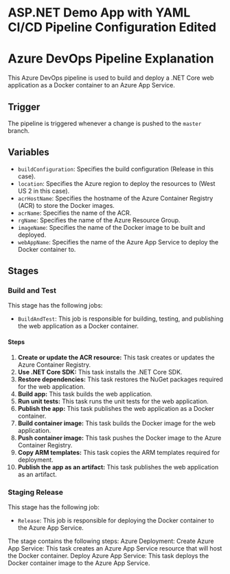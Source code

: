 # ASP.NET Demo App with YAML CI/CD Pipeline Configuration Edited

# Azure DevOps Pipeline Explanation

This Azure DevOps pipeline is used to build and deploy a .NET Core web application as a Docker container to an Azure App Service.

## Trigger

The pipeline is triggered whenever a change is pushed to the `master` branch.

## Variables

- `buildConfiguration`: Specifies the build configuration (Release in this case).
- `location`: Specifies the Azure region to deploy the resources to (West US 2 in this case).
- `acrHostName`: Specifies the hostname of the Azure Container Registry (ACR) to store the Docker images.
- `acrName`: Specifies the name of the ACR.
- `rgName`: Specifies the name of the Azure Resource Group.
- `imageName`: Specifies the name of the Docker image to be built and deployed.
- `webAppName`: Specifies the name of the Azure App Service to deploy the Docker container to.

## Stages

### Build and Test

This stage has the following jobs:

- `BuildAndTest`: This job is responsible for building, testing, and publishing the web application as a Docker container.

#### Steps

1. **Create or update the ACR resource:** This task creates or updates the Azure Container Registry.
2. **Use .NET Core SDK:** This task installs the .NET Core SDK.
3. **Restore dependencies:** This task restores the NuGet packages required for the web application.
4. **Build app:** This task builds the web application.
5. **Run unit tests:** This task runs the unit tests for the web application.
6. **Publish the app:** This task publishes the web application as a Docker container.
7. **Build container image:** This task builds the Docker image for the web application.
8. **Push container image:** This task pushes the Docker image to the Azure Container Registry.
9. **Copy ARM templates:** This task copies the ARM templates required for deployment.
10. **Publish the app as an artifact:** This task publishes the web application as an artifact.

### Staging Release

This stage has the following job:

- `Release`: This job is responsible for deploying the Docker container to the Azure App Service.

The stage contains the following steps:
Azure Deployment: Create Azure App Service: This task creates an Azure App Service resource that will host the Docker container.
Deploy Azure App Service: This task deploys the Docker container image to the Azure App Service.


